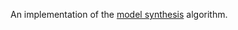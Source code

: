An implementation of the [model synthesis](https://en.wikipedia.org/wiki/Model_synthesis) algorithm.
